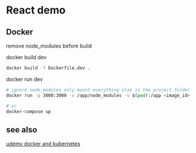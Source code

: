 # React demo

## Docker

remove node_modules before build

docker build dev

```bash
docker build -f Dockerfile.dev .
```

docker run dev

```bash
# ignore node_modules only mount everything else in the project folder $(pwd) to /app in the container
docker run -p 3000:3000 -v /app/node_modules -v $(pwd):/app <image_id>

# or
docker-compose up
```

## see also

[udemy docker and kubernetes](https://www.udemy.com/docker-and-kubernetes-the-complete-guide/learn/v4/content)